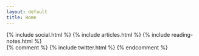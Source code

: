 ```yaml
---
layout: default
title: Home
---   
```


<div class="col-md-12">
<!-- <div class="col-md-6"> -->
    {% include social.html %}
    {% include articles.html %}
    {% include reading-notes.html %}
<!--     {% include instagram.html %} -->
</div>

<div class="col-md-8">
<!--     {% include youtube.html %} -->
{% comment %}
{% include twitter.html %}
{% endcomment %}
</div>
